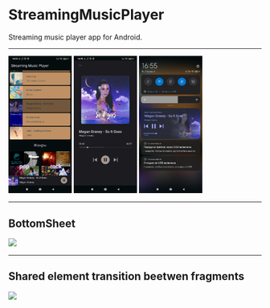 # StreamingMusicPlayer
Streaming music player app for Android.
___
<img src="https://github.com/Sh1p1lov/Resources/blob/master/StreamingMusicPlayer/screenshots/Screenshot_2023-02-07-16-54-38-339_com.sh1p1lov.streamingmusicplayer.jpg?raw=true"
width="25%">
<img src="https://github.com/Sh1p1lov/Resources/blob/master/StreamingMusicPlayer/screenshots/Screenshot_2023-02-07-16-55-08-887_com.sh1p1lov.streamingmusicplayer.jpg?raw=true"
width="25%">
<img src="https://github.com/Sh1p1lov/Resources/blob/master/StreamingMusicPlayer/screenshots/Screenshot_2023-02-07-16-55-29-209_com.sh1p1lov.streamingmusicplayer.jpg?raw=true"
width="25%">
___
## BottomSheet
<img src="https://github.com/Sh1p1lov/Resources/blob/master/StreamingMusicPlayer/gif/Screenrecorder-2023-02-07-22-16-29-497.gif?raw=true"
width="25%">
___
## Shared element transition beetwen fragments
<img src="https://github.com/Sh1p1lov/Resources/blob/master/StreamingMusicPlayer/gif/Screenrecorder-2023-02-07-22-38-44-598.gif?raw=true"
width="25%">
